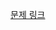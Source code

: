 [문제 링크](https://swexpertacademy.com/main/code/problem/problemDetail.do?problemLevel=3&contestProbId=AV14QpAaAAwCFAYi&categoryId=AV14QpAaAAwCFAYi&categoryType=CODE&problemTitle=&orderBy=PASS_RATE&selectCodeLang=ALL&select-1=3&pageSize=10&pageIndex=2)